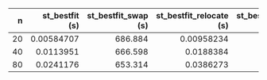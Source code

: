 |   n |   st_bestfit (s) |   st_bestfit_swap (s) |   st_bestfit_relocate (s) |   st_bestfit_relocate_swap (s) |   st_bestfit_swap_relocate (s) |
|----:|-----------------:|----------------------:|--------------------------:|-------------------------------:|-------------------------------:|
|  20 |       0.00584707 |               686.884 |                0.00958234 |                        647.991 |                        680.107 |
|  40 |       0.0113951  |               666.598 |                0.0188384  |                        649.511 |                        659.547 |
|  80 |       0.0241176  |               653.314 |                0.0386273  |                        654.542 |                        651.38  |